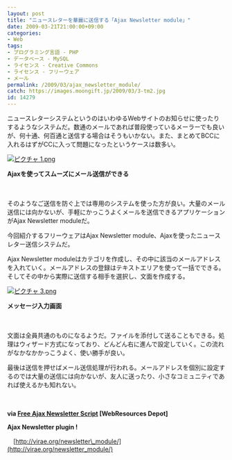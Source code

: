 ```yaml
---
layout: post
title: "ニュースレターを華麗に送信する「Ajax Newsletter module」"
date: 2009-03-21T21:00:00+09:00
categories:
- Web
tags: 
- プログラミング言語 - PHP
- データベース - MySQL
- ライセンス - Creative Commons
- ライセンス - フリーウェア
- メール
permalink: /2009/03/ajax_newsletter_module/
catch: https://images.moongift.jp/2009/03/3-tm2.jpg
id: 14279
---
```

ニュースレターシステムというのはいわゆるWebサイトのお知らせに使ったりするようなシステムだ。数通のメールであれば普段使っているメーラーでも良いが、何十通、何百通と送信する場合はそうもいかない。また、まとめてBCCに入れるはずがCCに入って問題になったというケースは数多い。

  

[![ピクチャ 1.png](https://images.moongift.jp/2009/03/1-tm1.jpg)](https://images.moongift.jp/2009/03/16.png)  
  
**Ajaxを使ってスムーズにメール送信ができる**

  

　

  

そのようなご送信を防ぐ上では専用のシステムを使った方が良い。大量のメール送信には向かないが、手軽にかっこうよくメールを送信できるアプリケーションがAjax Newsletter moduleだ。

  

今回紹介するフリーウェアはAjax Newsletter module、Ajaxを使ったニュースレター送信システムだ。

  
<!--more-->

Ajax Newsletter moduleはカテゴリを作成し、その中に該当のメールアドレスを入れていく。メールアドレスの登録はテキストエリアを使って一括でできる。そしてその中から実際に送信する相手を選択し、文面を作成する。

  

[![ピクチャ 3.png](https://images.moongift.jp/2009/03/3-tm2.jpg)](https://images.moongift.jp/2009/03/32.png)  
  
**メッセージ入力画面**

  

　

  

文面は全員共通のものになるようだ。ファイルを添付して送ることもできる。処理はウィザード方式になっており、どんどん右に進んで設定していく。この流れがなかなかかっこうよく、使い勝手が良い。

  

最後は送信を押せばメール送信処理が行われる。メールアドレスを個別に設定するのでは大量の送信には向かないが、友人に送ったり、小さなコミュニティであれば使えるかも知れない。

  

　

  

**via [Free Ajax Newsletter Script](http://www.webresourcesdepot.com/free-ajax-newsletter-script/) [WebResources Depot]**

  

**Ajax Newsletter plugin !**  
  
　[http://virae.org/newsletter\_module/](http://virae.org/newsletter_module/)

  
